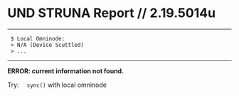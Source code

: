 # UND STRUNA Report // 2.19.5014u
---
```
 $ Local Omninode:
 > N/A (Device Scuttled)
 > ...
```
---

**ERROR: current information not found.**

Try:&emsp; `sync()` with local omninode
